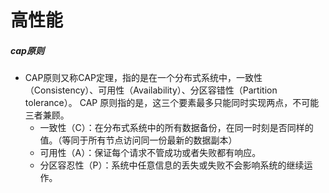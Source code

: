 # 高性能

##### cap原则
- CAP原则又称CAP定理，指的是在一个分布式系统中，一致性（Consistency）、可用性（Availability）、分区容错性（Partition tolerance）。
  CAP 原则指的是，这三个要素最多只能同时实现两点，不可能三者兼顾。
  - 一致性（C）：在分布式系统中的所有数据备份，在同一时刻是否同样的值。（等同于所有节点访问同一份最新的数据副本）
  - 可用性（A）：保证每个请求不管成功或者失败都有响应。
  - 分区容忍性（P）：系统中任意信息的丢失或失败不会影响系统的继续运作。
  
